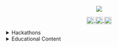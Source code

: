 <p align="center">
  <img src="https://github-readme-stats.vercel.app/api?username=Perkles&show_icons=true&theme=dracula">
</p>

<p align="center">
  <a href="https://dev.to/perkles" target="blank">
    <img align="center" src="https://cdn.jsdelivr.net/npm/simple-icons@3.0.1/icons/dev-dot-to.svg" alt="perkles" height="20" width="20" />
  </a>
  <a href="https://twitter.com/otavioperkles" target="blank">
    <img align="center" src="https://cdn.jsdelivr.net/npm/simple-icons@3.0.1/icons/twitter.svg" alt="otavioperkles" height="20" width="20" />
  </a>
  <a href="https://linkedin.com/in/otavioperkles" target="blank">
    <img align="center" src="https://cdn.jsdelivr.net/npm/simple-icons@3.0.1/icons/linkedin.svg" alt="otavioperkles" height="20" width="20" />
  </a>
</p>

<details>
  <summary>Hackathons</summary>
  
  | Hackathon | Place | Role |Date
  | :---: | :---: | :---: | :---:|
  | Hacking.rio | Rio de Janeiro | Mentor/Ambassador| 2019-10-18
  | MegaHack | Online | Mentor | 2020-02-02
  | BRASA Hacks | Online | Mentor | 2020-03-12 
  | Hacking.help| Online | Volunteer/Organization | 2020-06-12
  | CCR| Online | Mentor | 2020-07-12
    
</details>

<details>
<summary>Educational Content</summary>
  
  
  | Title | Type | Role | Avenue | Date
  | :---: | :---: | :---: | :---:| :--------:|
  | Introduction to Git&Github | Bootcamp | Instructor | UniRedentor |2019-04-27 
  | Managing successful repos with github Workflow | Workshop | Instructor | CampusParty2019 | 2019-02-16
  | The importance of been in a community and how GitHub can help you on that journey | Talk | Speaker | CampusParty2019 | 2019-02-14
  | Whats GitHub and why it's loved by Developers | Talk | Speaker | CampusParty2019 | 2019-02-14
  
</details>

